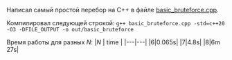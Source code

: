 Написал самый простой перебор на C++ в файле [basic_bruteforce.cpp](./basic_bruteforce.cpp).

Компилировал следующей строкой:
`g++ basic_bruteforce.cpp -std=c++20 -O3 -DFILE_OUTPUT -o out/basic_bruteforce`

Время работы для разных $N$:
|$N$ | time |
|---|---|
|6|0.065s|
|7|4.8s|
|8|6m 27s|


